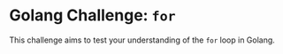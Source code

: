 # Golang Challenge: `for`

This challenge aims to test your understanding of the `for` loop in Golang.
